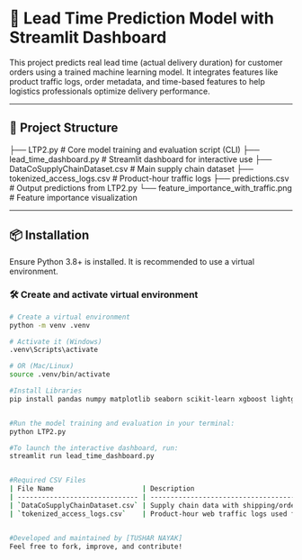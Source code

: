 # 🚚 Lead Time Prediction Model with Streamlit Dashboard

This project predicts real lead time (actual delivery duration) for customer orders using a trained machine learning model. It integrates features like product traffic logs, order metadata, and time-based features to help logistics professionals optimize delivery performance.

---

## 📁 Project Structure

├── LTP2.py # Core model training and evaluation script (CLI)
├── lead_time_dashboard.py # Streamlit dashboard for interactive use
├── DataCoSupplyChainDataset.csv # Main supply chain dataset
├── tokenized_access_logs.csv # Product-hour traffic logs
├── predictions.csv # Output predictions from LTP2.py
└── feature_importance_with_traffic.png # Feature importance visualization


---

## 📦 Installation

Ensure Python 3.8+ is installed. It is recommended to use a virtual environment.

### 🛠 Create and activate virtual environment

```bash
# Create a virtual environment
python -m venv .venv

# Activate it (Windows)
.venv\Scripts\activate

# OR (Mac/Linux)
source .venv/bin/activate

#Install Libraries 
pip install pandas numpy matplotlib seaborn scikit-learn xgboost lightgbm streamlit


#Run the model training and evaluation in your terminal:
python LTP2.py

#To launch the interactive dashboard, run:
streamlit run lead_time_dashboard.py


#Required CSV Files
| File Name                      | Description                                        |
| ------------------------------ | -------------------------------------------------- |
| `DataCoSupplyChainDataset.csv` | Supply chain data with shipping/order/product info |
| `tokenized_access_logs.csv`    | Product-hour web traffic logs used for enrichment  |


#Developed and maintained by [TUSHAR NAYAK]
Feel free to fork, improve, and contribute!